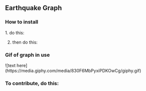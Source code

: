 <h2>Earthquake Graph</h2>

<h3>How to install</h3>
1. do this:

2. then do this:

<h3>Gif of graph in use</h3>
![text here](https://media.giphy.com/media/830F6MbPyxiPDKOwCg/giphy.gif)

<h3>To contribute, do this:</h3>

